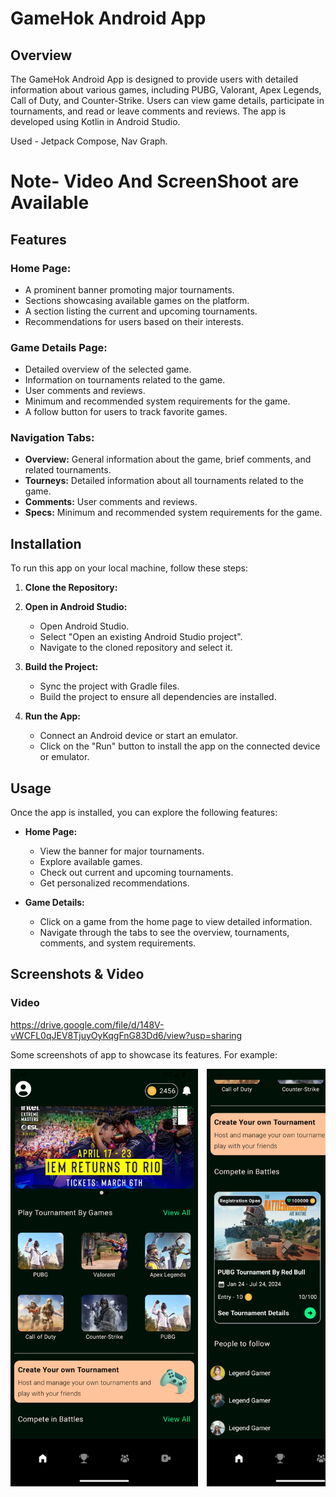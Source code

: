 # GameHok Android App

## Overview
The GameHok Android App is designed to provide users with detailed information about various games, including PUBG, Valorant, Apex Legends, Call of Duty, and Counter-Strike. Users can view game details, participate in tournaments, and read or leave comments and reviews. The app is developed using Kotlin in Android Studio.

Used - Jetpack Compose, Nav Graph. 

# Note- Video And ScreenShoot are Available
## Features

### Home Page:
  * A prominent banner promoting major tournaments.
  * Sections showcasing available games on the platform.
  * A section listing the current and upcoming tournaments.
  * Recommendations for users based on their interests.


### Game Details Page:

* Detailed overview of the selected game.
* Information on tournaments related to the game.
* User comments and reviews.
* Minimum and recommended system requirements for the game.
* A follow button for users to track favorite games.

### Navigation Tabs:

* **Overview:** General information about the game, brief comments, and related tournaments.
* **Tourneys:** Detailed information about all tournaments related to the game.
* **Comments:** User comments and reviews.
* **Specs:** Minimum and recommended system requirements for the game.

## Installation

To run this app on your local machine, follow these steps:

1. **Clone the Repository:**
2. **Open in Android Studio:**

   - Open Android Studio.
   - Select "Open an existing Android Studio project".
   - Navigate to the cloned repository and select it.

3. **Build the Project:**

   - Sync the project with Gradle files.
   - Build the project to ensure all dependencies are installed.

4. **Run the App:**

   - Connect an Android device or start an emulator.
   - Click on the "Run" button to install the app on the connected device or emulator.

## Usage

Once the app is installed, you can explore the following features:

* **Home Page:**
    * View the banner for major tournaments.
    * Explore available games.
    * Check out current and upcoming tournaments.
    * Get personalized recommendations.

* **Game Details:**
    * Click on a game from the home page to view detailed information.
    * Navigate through the tabs to see the overview, tournaments, comments, and system requirements.

## Screenshots & Video

### Video

https://drive.google.com/file/d/148V-vWCFL0qJEV8TjuyOyKqgFnG83Dd6/view?usp=sharing

Some screenshots of app to showcase its features. For example:


<div style="overflow-x: auto; white-space: nowrap;">
  <img src="https://github.com/AndroidLord/GameHok_Android_Assesment/blob/master/Images/Home1.png" alt="GameHok Android App - Home Page1" width="300" style="display: inline-block; margin-right: 10px;">
  <img src="https://github.com/AndroidLord/GameHok_Android_Assesment/blob/master/Images/Home2.png" alt="GameHok Android App - Home Page2" width="300" style="display: inline-block; margin-right: 10px;">
  <img src="https://github.com/AndroidLord/GameHok_Android_Assesment/blob/master/Images/GameDetail.png" alt="GameHok Android App - Game Details Overview Tab" width="300" style="display: inline-block; margin-right: 10px;">
  <img src="https://github.com/AndroidLord/GameHok_Android_Assesment/blob/master/Images/TournamentDetail.png" alt="GameHok Android App - Game Tournaments Tab" width="300" style="display: inline-block;">
</div>



